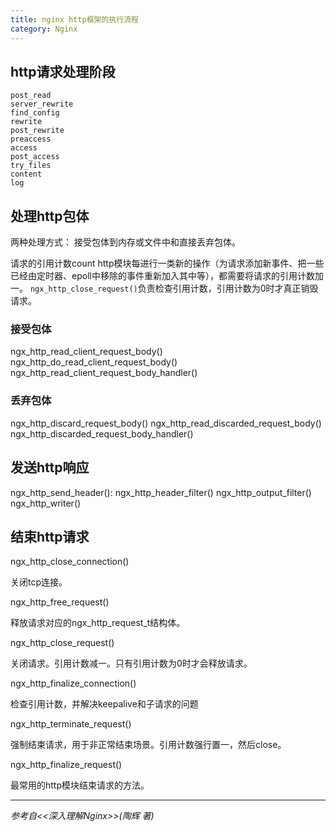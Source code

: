 ```yaml
---
title: nginx http框架的执行流程
category: Nginx
---
```


## http请求处理阶段
    post_read
    server_rewrite
    find_config
    rewrite
    post_rewrite
    preaccess
    access
    post_access
    try_files
    content
    log

## 处理http包体
两种处理方式：
接受包体到内存或文件中和直接丢弃包体。

请求的引用计数count
http模块每进行一类新的操作（为请求添加新事件、把一些已经由定时器、epoll中移除的事件重新加入其中等），都需要将请求的引用计数加一。
`ngx_http_close_request()`负责检查引用计数，引用计数为0时才真正销毁请求。

### 接受包体
ngx_http_read_client_request_body()
ngx_http_do_read_client_request_body()
ngx_http_read_client_request_body_handler()

### 丢弃包体
ngx_http_discard_request_body()
ngx_http_read_discarded_request_body()
ngx_http_discarded_request_body_handler()

## 发送http响应
ngx_http_send_header(): ngx_http_header_filter()
ngx_http_output_filter()
ngx_http_writer()

## 结束http请求
ngx_http_close_connection()

关闭tcp连接。

ngx_http_free_request()

释放请求对应的ngx_http_request_t结构体。

ngx_http_close_request()

关闭请求。引用计数减一。只有引用计数为0时才会释放请求。

ngx_http_finalize_connection()

检查引用计数，并解决keepalive和子请求的问题


ngx_http_terminate_request()

强制结束请求，用于非正常结束场景。引用计数强行置一，然后close。

ngx_http_finalize_request()

最常用的http模块结束请求的方法。


---
*参考自<<深入理解Nginx>>(陶辉 著)*
